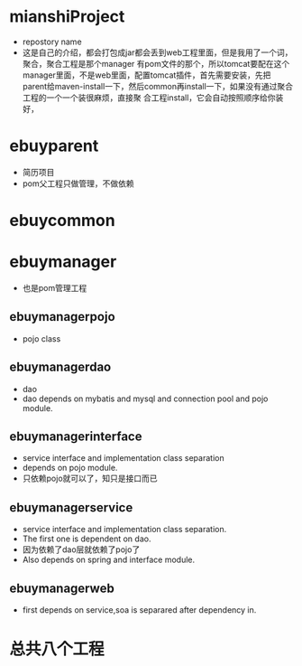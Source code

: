 # mianshiProject

- repostory name
- 这是自己的介绍，都会打包成jar都会丢到web工程里面，但是我用了一个词，聚合，聚合工程是那个manager
有pom文件的那个，所以tomcat要配在这个manager里面，不是web里面，配置tomcat插件，首先需要安装，先把
parent给maven-install一下，然后common再install一下，如果没有通过聚合工程的一个一个装很麻烦，直接聚
合工程install，它会自动按照顺序给你装好，

# ebuyparent

- 简历项目
- pom父工程只做管理，不做依赖

# ebuycommon

# ebuymanager

- 也是pom管理工程

## ebuymanagerpojo

- pojo class

## ebuymanagerdao

- dao
- dao depends on mybatis and mysql and connection pool and pojo module.

## ebuymanagerinterface

- service interface and implementation class separation
- depends on pojo module.
- 只依赖pojo就可以了，知只是接口而已

## ebuymanagerservice

- service interface and implementation class separation.
- The first one is dependent on dao.
- 因为依赖了dao层就依赖了pojo了
- Also depends on spring and interface module.

## ebuymanagerweb

- first depends on service,soa is separared after dependency in. 

# 总共八个工程



